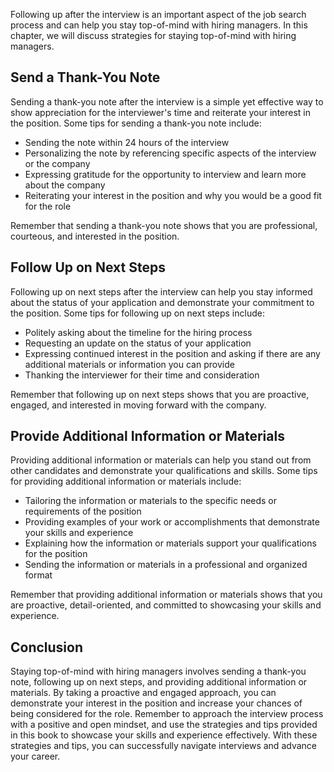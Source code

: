 
Following up after the interview is an important aspect of the job search process and can help you stay top-of-mind with hiring managers. In this chapter, we will discuss strategies for staying top-of-mind with hiring managers.

Send a Thank-You Note
---------------------

Sending a thank-you note after the interview is a simple yet effective way to show appreciation for the interviewer's time and reiterate your interest in the position. Some tips for sending a thank-you note include:

* Sending the note within 24 hours of the interview
* Personalizing the note by referencing specific aspects of the interview or the company
* Expressing gratitude for the opportunity to interview and learn more about the company
* Reiterating your interest in the position and why you would be a good fit for the role

Remember that sending a thank-you note shows that you are professional, courteous, and interested in the position.

Follow Up on Next Steps
-----------------------

Following up on next steps after the interview can help you stay informed about the status of your application and demonstrate your commitment to the position. Some tips for following up on next steps include:

* Politely asking about the timeline for the hiring process
* Requesting an update on the status of your application
* Expressing continued interest in the position and asking if there are any additional materials or information you can provide
* Thanking the interviewer for their time and consideration

Remember that following up on next steps shows that you are proactive, engaged, and interested in moving forward with the company.

Provide Additional Information or Materials
-------------------------------------------

Providing additional information or materials can help you stand out from other candidates and demonstrate your qualifications and skills. Some tips for providing additional information or materials include:

* Tailoring the information or materials to the specific needs or requirements of the position
* Providing examples of your work or accomplishments that demonstrate your skills and experience
* Explaining how the information or materials support your qualifications for the position
* Sending the information or materials in a professional and organized format

Remember that providing additional information or materials shows that you are proactive, detail-oriented, and committed to showcasing your skills and experience.

Conclusion
----------

Staying top-of-mind with hiring managers involves sending a thank-you note, following up on next steps, and providing additional information or materials. By taking a proactive and engaged approach, you can demonstrate your interest in the position and increase your chances of being considered for the role. Remember to approach the interview process with a positive and open mindset, and use the strategies and tips provided in this book to showcase your skills and experience effectively. With these strategies and tips, you can successfully navigate interviews and advance your career.
